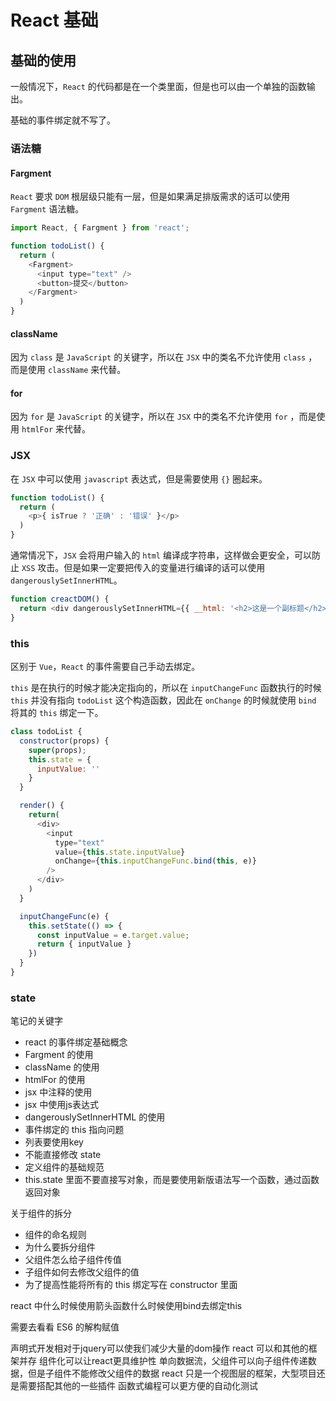 # React 基础

## 基础的使用
一般情况下，`React` 的代码都是在一个类里面，但是也可以由一个单独的函数输出。

基础的事件绑定就不写了。

### 语法糖

#### Fargment
`React` 要求 `DOM` 根层级只能有一层，但是如果满足排版需求的话可以使用 `Fargment` 语法糖。
``` javascript
import React, { Fargment } from 'react';

function todoList() {
  return (
    <Fargment>
      <input type="text" />
      <button>提交</button>
    </Fargment>
  )
}
```
#### className
因为 `class` 是 `JavaScript` 的关键字，所以在 `JSX` 中的类名不允许使用 `class` ，而是使用 `className` 来代替。

#### for
因为 `for` 是 `JavaScript` 的关键字，所以在 `JSX` 中的类名不允许使用 `for` ，而是使用 `htmlFor` 来代替。

### JSX
在 `JSX` 中可以使用 `javascript` 表达式，但是需要使用 `{}` 圈起来。
``` javascript {3}
function todoList() {
  return (
    <p>{ isTrue ? '正确' : '错误' }</p>
  )
}
```

通常情况下，`JSX` 会将用户输入的 `html` 编译成字符串，这样做会更安全，可以防止 `XSS` 攻击。但是如果一定要把传入的变量进行编译的话可以使用 `dangerouslySetInnerHTML`。
``` javascript
function creactDOM() {
  return <div dangerouslySetInnerHTML={{ __html: '<h2>这是一个副标题</h2>' }}></div>
}
```

### this
区别于 `Vue`，`React` 的事件需要自己手动去绑定。

`this` 是在执行的时候才能决定指向的，所以在 `inputChangeFunc` 函数执行的时候 `this` 并没有指向 `todoList` 这个构造函数，因此在 `onChange` 的时候就使用 `bind` 将其的 `this` 绑定一下。
``` javascript {15}
class todoList {
  constructor(props) {
    super(props);
    this.state = {
      inputValue: ''
    }
  }

  render() {
    return(
      <div>
        <input 
          type="text" 
          value={this.state.inputValue} 
          onChange={this.inputChangeFunc.bind(this, e)}
        />
      </div>
    )
  }

  inputChangeFunc(e) {
    this.setState(() => {
      const inputValue = e.target.value;
      return { inputValue }
    })
  }
}
```

### state


笔记的关键字
- react 的事件绑定基础概念
- Fargment 的使用
- className 的使用
- htmlFor 的使用
- jsx 中注释的使用
- jsx 中使用js表达式
- dangerouslySetInnerHTML 的使用
- 事件绑定的 this 指向问题
- 列表要使用key
- 不能直接修改 state
- 定义组件的基础规范
- this.state 里面不要直接写对象，而是要使用新版语法写一个函数，通过函数返回对象

关于组件的拆分
- 组件的命名规则
- 为什么要拆分组件
- 父组件怎么给子组件传值
- 子组件如何去修改父组件的值
- 为了提高性能将所有的 this 绑定写在 constructor 里面

react 中什么时候使用箭头函数什么时候使用bind去绑定this

需要去看看 ES6 的解构赋值

声明式开发相对于jquery可以使我们减少大量的dom操作
react 可以和其他的框架并存
组件化可以让react更具维护性
单向数据流，父组件可以向子组件传递数据，但是子组件不能修改父组件的数据
react 只是一个视图层的框架，大型项目还是需要搭配其他的一些插件
函数式编程可以更方便的自动化测试